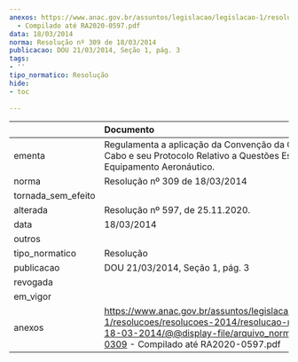 ```yaml
---
anexos: https://www.anac.gov.br/assuntos/legislacao/legislacao-1/resolucoes/resolucoes-2014/resolucao-no-309-de-18-03-2014/@@display-file/arquivo_norma/RA2014-0309
  - Compilado até RA2020-0597.pdf
data: 18/03/2014
norma: Resolução nº 309 de 18/03/2014
publicacao: DOU 21/03/2014, Seção 1, pág. 3
tags:
- ''
tipo_normatico: Resolução
hide: 
- toc 
 
---
```


|                    | Documento                                                                                                                                                                                   |
|:-------------------|:--------------------------------------------------------------------------------------------------------------------------------------------------------------------------------------------|
| ementa             | Regulamenta a aplicação da Convenção da Cidade do Cabo e seu Protocolo Relativo a Questões Específicas ao Equipamento Aeronáutico.                                                          |
| norma              | Resolução nº 309 de 18/03/2014                                                                                                                                                              |
| tornada_sem_efeito |                                                                                                                                                                                             |
| alterada           | Resolução nº 597, de 25.11.2020.                                                                                                                                                            |
| data               | 18/03/2014                                                                                                                                                                                  |
| outros             |                                                                                                                                                                                             |
| tipo_normatico     | Resolução                                                                                                                                                                                   |
| publicacao         | DOU 21/03/2014, Seção 1, pág. 3                                                                                                                                                             |
| revogada           |                                                                                                                                                                                             |
| em_vigor           |                                                                                                                                                                                             |
| anexos             | https://www.anac.gov.br/assuntos/legislacao/legislacao-1/resolucoes/resolucoes-2014/resolucao-no-309-de-18-03-2014/@@display-file/arquivo_norma/RA2014-0309 - Compilado até RA2020-0597.pdf |